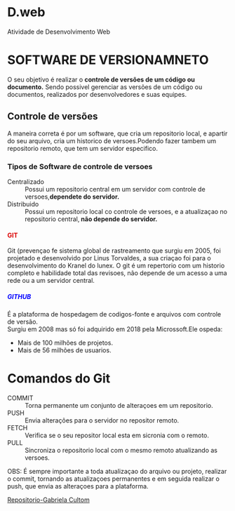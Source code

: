 # D.web
 Atividade de Desenvolvimento Web
<!DOCTYPE html>
<html lang="pt-BR">
<head>
    <meta charset="UTF-8">
    <meta http-equiv="X-UA-Compatible" content="IE=edge">
    <meta name="viewport" content="width=device-width, initial-scale=1.0">
    <title>Sintese da aula 06</title>
</head>
<body>
    <h1><b> SOFTWARE DE VERSIONAMNETO </b></h1>
    <p> O seu objetivo é realizar o <strong> controle de versões de um código ou documento.</strong> Sendo possivel gerenciar as versões de um código ou documentos, realizados por desenvolvedores e suas equipes.</p>
    <h2> Controle de versões </h2>
    <p> A maneira correta é por um software, que cria um repositorio local, e apartir do seu arquivo, cria um historico de versoes.Podendo fazer tambem um repositorio remoto, que tem um servidor especifico.</p>
    <h3> Tipos de Software de controle de versoes</h3>
    <dl>
        <dt> Centralizado</dt>
        <dd> Possui um repositorio central em um servidor com controle de versoes,<strong>dependete do servidor.</strong></dd>
        <dt> Distribuido</dt>
        <dd> Possui um repositorio local co controle de versoes, e a atualizaçao no repositorio central,<strong> não depende do servidor. </strong></dd>
    </dl>
    <h4><font color=" dark pink"> GIT </font></h4>
    <p> Git (prevençao fe sistema global de rastreamento que surgiu em 2005, foi projetado  e desenvolvido por Linus Torvaldes, a sua criaçao foi para o desenvolvimento do Kranel do lunex. O git é um repertorio com um historio completo e habilidade total das revisoes, não depende de um acesso a uma rede ou a um servidor central.</p>
    <h5> <font color ="blue"> GITHUB</font></h5>
    <p> É a plataforma de hospedagem de codigos-fonte e arquivos com controle de versão.<br> Surgiu em 2008 mas só foi adquirido em 2018 pela Microssoft.Ele ospeda:</p>
    <ul>
        <li> Mais de 100 milhões de projetos.</li>
        <li>Mais de 56 milhões de usuarios.</li>
    </ul>
     <h1> <b>  Comandos do Git </b></h1>
     <dl>
         <dt>COMMIT</dt>
         <dd> Torna permanente um conjunto de alteraçoes em um repositorio.</dd>
         <dt> PUSH</dt>
         <dd> Envia alterações para o servidor no repositor remoto.</dd>
         <dt> FETCH</dt>
         <dd> Verifica se o seu repositor local esta em sicronia com o remoto.</dd>
         <dt> PULL</dt>
         <dd> Sincroniza o repositorio local com o mesmo remoto atualizando as versoes.</dd>
     </dl>
     <p> OBS: É sempre importante a toda atualizaçao do arquivo ou projeto, realizar o commit, tornando as atualizaçoes permanentes e em seguida  realizar o push, que envia as alteraçoes para a plataforma.</p>
     <p>  <a href="https://github.com/GabrielaCultom"> Repositorio-Gabriela Cultom</a></p>
</body>
</html>